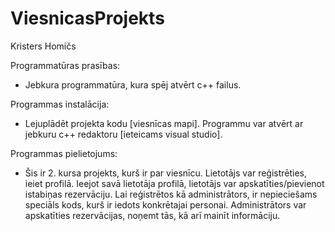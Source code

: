# ViesnicasProjekts

Kristers Homičs

Programmatūras prasības:
- Jebkura programmatūra, kura spēj atvērt c++ failus.
  
Programmas instalācija:
- Lejuplādēt projekta kodu [viesnīcas mapi]. Programmu var atvērt ar jebkuru c++ redaktoru [ieteicams visual studio].

Programmas pielietojums:
- Šis ir 2. kursa projekts, kurš ir par viesnīcu. Lietotājs var reģistrēties, ieiet profilā. Ieejot savā lietotāja profilā, lietotājs var apskatīties/pievienot istabiņas rezervāciju.
Lai reģistrētos kā administrātors, ir nepieciešams speciāls kods, kurš ir iedots konkrētajai personai. Administrātors var apskatīties rezervācijas, noņemt tās, kā arī mainīt informāciju.

